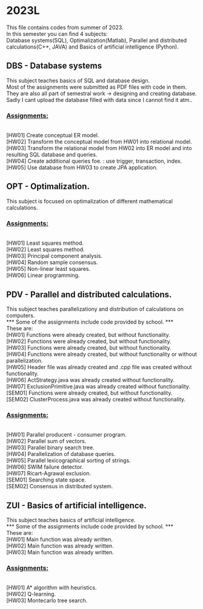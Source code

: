 <h1>2023L</h1>
<p>
This file contains codes from summer of 2023. <br>
In this semester you can find 4 subjects: <br>
Database systems(SQL), Optimalization(Matlab), Parallel and distributed calculations(C++, JAVA) and Basics of artificial intelligence (Python). <br>
</p>

<p>
<h2>DBS - Database systems</h2>
This subject teaches basics of SQL and database design. <br>
Most of the assignments were submitted as PDF files with code in them. <br>
They are also all part of semestral work -> designing and creating database. <br>
Sadly I cant upload the database filled with data since I cannot find it atm.. <br>

<h3><ins>Assignments:</ins></h3> <br>
[HW01] Create conceptual ER model. <br>
[HW02] Transform the conceptual model from HW01 into relational model. <br>
[HW03] Transform the relational model from HW02 into ER model and into resulting SQL database and queries. <br>
[HW04] Create additional queries foe. : use trigger, transaction, index. <br>
[HW05] Use database from HW03 to create JPA application. <br>
</p>

<p>
<h2>OPT - Optimalization.</h2>
This subject is focused on optimalization of different mathematical calculations. <br>

<h3><ins>Assignments:</ins></h3> <br>
[HW01] Least squares method. <br>
[HW02] Least squares method. <br>
[HW03] Principal component analysis. <br>
[HW04] Random sample consensus. <br>
[HW05] Non-linear least squares. <br>
[HW06] Linear programming. <br>
</p>

<p>
<h2>PDV - Parallel and distributed calculations.</h2>
This subject teaches parallelizationy and distribution of calculations on computers. <br>
*** Some of the assignments include code provided by school. *** <br>
These are: <br>
[HW01] Functions were already created, but without functionality. <br>
[HW02] Functions were already created, but without functionality. <br>
[HW03] Functions were already created, but without functionality. <br>
[HW04] Functions were already created, but without functionality or without parallelization. <br>
[HW05] Header file was already created and .cpp file was created without functionality. <br>
[HW06] ActStrategy.java was already created without functionality. <br>
[HW07] ExclusionPrimitive.java was already created without functionality. <br>
[SEM01] Functions were already created, but without functionality. <br>
[SEM02] ClusterProcess.java was already created without functionality. <br>

<h3><ins>Assignments:</ins></h3> <br>
[HW01] Parallel producent - consumer program. <br>
[HW02] Parallel sum of vectors. <br>
[HW03] Parallel binary search tree. <br>
[HW04] Parallelization of database queries. <br>
[HW05] Parallel lexicographical sorting of strings. <br>
[HW06] SWIM failure detector. <br>
[HW07] Ricart-Agrawal exclusion. <br>
[SEM01] Searching state space. <br>
[SEM02] Consensus in distributed system. <br>
</p>

<p>
<h2>ZUI - Basics of artificial intelligence.</h2>
This subject teaches basics of artificial intelligence. <br>
*** Some of the assignments include code provided by school. *** <br>
These are: <br>
[HW01] Main function was already written. <br>
[HW02] Main function was already written. <br>
[HW03] Main function was already written. <br>

<h3><ins>Assignments:</ins></h3> <br>
[HW01] A* algorithm with heuristics. <br>
[HW02] Q-learning. <br>
[HW03] Montecarlo tree search. <br>
</p>